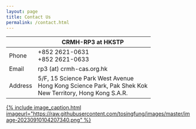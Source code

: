 ```yaml
---
layout: page
title: Contact Us
permalink: /contact.html
---
```


|         | CRMH-RP3 at HKSTP                                            |
| ------- | ------------------------------------------------------------ |
| Phone   | +852 2621-0631  <br />+852 2621-0633                         |
| Email   | rp3 (at) crmh-cas.org.hk                                     |
| Address | 5/F, 15 Science Park West Avenue  <br />Hong Kong Science Park, Pak Shek Kok  <br />New Territory, Hong Kong S.A.R. |

<div><a href="https://www.crmh-cas.org.hk/">{% include image_caption.html imageurl="https://raw.githubusercontent.com/tosingfung/images/master/image-20230910104207340.png"  %}</a></div>